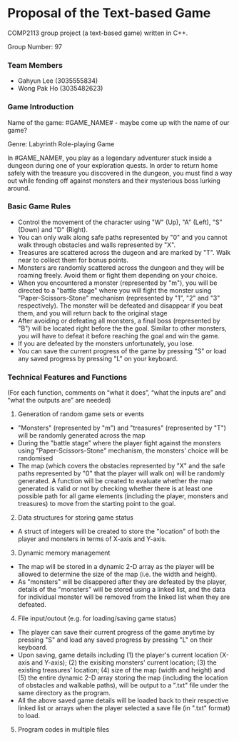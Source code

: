# Proposal of the Text-based Game
COMP2113 group project (a text-based game) written in C++.

Group Number: 97

### Team Members
- Gahyun Lee (3035555834)
- Wong Pak Ho (3035482623)

### Game Introduction
Name of the game: #GAME_NAME#   - maybe come up with the name of our game? 

Genre: Labyrinth Role-playing Game

In #GAME_NAME#, you play as a legendary adventurer stuck inside a dungeon during one of your exploration quests. In order to return home safely with the treasure you discovered in the dungeon, you must find a way out while fending off against monsters and their mysterious boss lurking around.

### Basic Game Rules
- Control the movement of the character using "W" (Up), "A" (Left), "S" (Down) and "D" (Right).
- You can only walk along safe paths represented by "0" and you cannot walk through obstacles and walls represented by "X".
- Treasures are scattered across the dugeon and are marked by "T". Walk near to collect them for bonus points.
- Monsters are randomly scattered across the dungeon and they will be roaming freely. Avoid them or fight them depending on your choice.
- When you encountered a monster (represented by "m"), you will be directed to a "battle stage" where you will fight the monster using "Paper-Scissors-Stone" mechanism (represented by "1", "2" and "3" respectively). The monster will be defeated and disappear if you beat them, and you will return back to the original stage
- After avoiding or defeating all monsters, a final boss (represented by "B") will be located right before the the goal. Similar to other monsters, you will have to defeat it before reaching the goal and win the game.
- If you are defeated by the monsters unfortunately, you lose.
- You can save the current progress of the game by pressing "S" or load any saved progress by pressing "L" on your keyboard.

### Technical Features and Functions
(For each function, comments on “what it does”, “what the inputs are” and “what the outputs are” are needed)

1. Generation of random game sets or events
- "Monsters" (represented by "m") and "treasures" (represented by "T") will be randomly generated across the map
- During the "battle stage" where the player fight against the monsters using "Paper-Scissors-Stone" mechanism, the monsters' choice will be randomised
- The map (which covers the obstacles represented by "X" and the safe paths represented by "0" that the player will walk on) will be randomly generated. A function will be created to evaluate whether the map generated is valid or not by checking whether there is at least one possible path for all game elements (including the player, monsters and treasures) to move from the starting point to the goal.

2. Data structures for storing game status
- A struct of integers will be created to store the "location" of both the player and monsters in terms of X-axis and Y-axis.

3. Dynamic memory management
- The map will be stored in a dynamic 2-D array as the player will be allowed to determine the size of the map (i.e. the width and height).
- As "monsters" will be disappered after they are defeated by the player, details of the "monsters" will be stored using a linked list, and the data for individual monster will be removed from the linked list when they are defeated.

4. File input/outout (e.g. for loading/saving game status)
- The player can save their current progress of the game anytime by pressing "S" and load any saved progress by pressing "L" on their keyboard.
- Upon saving, game details including (1) the player's current location (X-axis and Y-axis); (2) the exisiting monsters' current location; (3) the existing treasures' location; (4) size of the map (width and height) and (5) the entire dynamic 2-D array storing the map (including the location of obstacles and walkable paths), will be output to a ".txt" file under the same directory as the program.
- All the above saved game details will be loaded back to their respective linked list or arrays when the player selected a save file (in ".txt" format) to load.

5. Program codes in multiple files 
